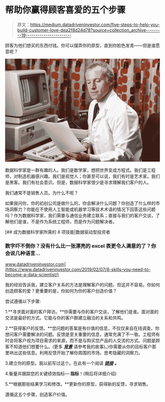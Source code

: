 # 帮助你赢得顾客喜爱的五个步骤

> 原文：<https://medium.datadriveninvestor.com/five-steps-to-help-you-build-customer-love-dea2f8d24d78?source=collection_archive---------19----------------------->

顾客为他们想买的东西付钱。你可以摆弄你的原型，直到你脸色发青——但是谁愿意呢？

![](img/b84d8d8a458f04ced7903df277137dc8.png)

数据科学家是一群有趣的人。我们是数学家，想把世界变成方程式。我们是工程师，对制造机器感兴趣。我们是视觉人；你甚至可以说，我们有时是艺术家。我们是黑客。我们有社会意识。但是，数据科学家很少是寻求理解我们客户的人。

我们通常不是销售人员。为什么不呢？

如果我问你，你的初创公司是做什么的，你会解决什么问题？你创造了什么样的市场洞察力？你能在不使用人工智能或机器学习等技术术语的情况下回答这些问题吗？作为数据科学家，我们需要与通信业务建立联系；直接与我们的客户交谈，了解他们是谁，不是作为系统工程师，而是作为问题解决者。

[](https://www.datadriveninvestor.com/2019/02/07/8-skills-you-need-to-become-a-data-scientist/) [## 成为数据科学家所需的 8 项技能|数据驱动型投资者

### 数字吓不倒你？没有什么比一张漂亮的 excel 表更令人满意的了？你会说几种语言…

www.datadriveninvestor.com](https://www.datadriveninvestor.com/2019/02/07/8-skills-you-need-to-become-a-data-scientist/) 

我的经验告诉我，建立客户关系的方法是理解客户的问题。但这并不容易。你如何创造顾客的爱？更重要的是，你如何为你的客户创造价值？

尝试遵循以下步骤:

1.**寻求面对面的客户拜访。**你需要与你的客户交谈，了解他们是谁。面对面的交流是最好的方式。它能与你的客户群建立融洽的关系和共鸣。

2.**获得客户的反馈。**您问题的答案是有价值的信息，不仅仅来自在线调查。你想问客户需要解决的问题。反馈是至关重要的信息，通常充满了不一致。工程师有时会将客户视为项目需求的来源，而不是与购买您产品的人交流的方式。问题是顾客不知道他们想要什么。(更多 [***背景***](https://medium.com/datadriveninvestor/how-do-we-think-about-design-are-you-building-it-for-the-right-customer-31f53ca5b5d3) 请参考我的故事)。)你需要从你的目标客户那里哄出这些信息。利用反馈开始了解你周围的市场，思考隐藏的洞察力。

3.建立你的原型。我以前写过这个。在此有一个阅读 [***链接***](https://medium.com/datadriveninvestor/why-start-up-need-to-focus-on-cheap-prototyping-two-tools-system-engineers-need-to-use-now-b19355fa72d4) ***。***

4.衡量并跟踪您的关键绩效指标— **指标**！(稍后将详细介绍)

5.**根据那些结果学习和修改。**更新你的原型，获得新的反馈，寻求销售。

遵循这五个步骤，创造客户价值。